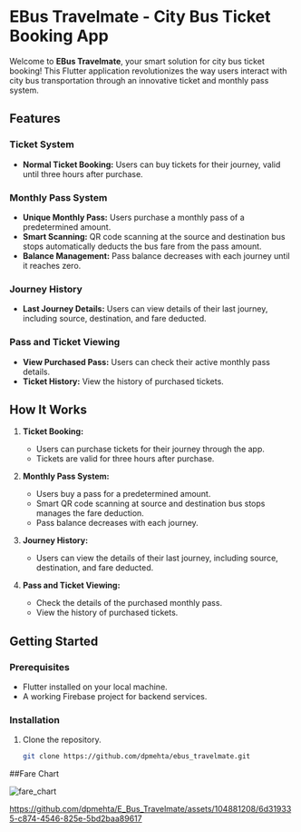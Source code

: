 # EBus Travelmate - City Bus Ticket Booking App



Welcome to **EBus Travelmate**, your smart solution for city bus ticket booking! This Flutter application revolutionizes the way users interact with city bus transportation through an innovative ticket and monthly pass system.

## Features

### Ticket System
- **Normal Ticket Booking:** Users can buy tickets for their journey, valid until three hours after purchase.
  
### Monthly Pass System
- **Unique Monthly Pass:** Users purchase a monthly pass of a predetermined amount.
- **Smart Scanning:** QR code scanning at the source and destination bus stops automatically deducts the bus fare from the pass amount.
- **Balance Management:** Pass balance decreases with each journey until it reaches zero.

### Journey History
- **Last Journey Details:** Users can view details of their last journey, including source, destination, and fare deducted.

### Pass and Ticket Viewing
- **View Purchased Pass:** Users can check their active monthly pass details.
- **Ticket History:** View the history of purchased tickets.

## How It Works

1. **Ticket Booking:**
   - Users can purchase tickets for their journey through the app.
   - Tickets are valid for three hours after purchase.

2. **Monthly Pass System:**
   - Users buy a pass for a predetermined amount.
   - Smart QR code scanning at source and destination bus stops manages the fare deduction.
   - Pass balance decreases with each journey.

3. **Journey History:**
   - Users can view the details of their last journey, including source, destination, and fare deducted.

4. **Pass and Ticket Viewing:**
   - Check the details of the purchased monthly pass.
   - View the history of purchased tickets.

## Getting Started

### Prerequisites
- Flutter installed on your local machine.
- A working Firebase project for backend services.

### Installation
1. Clone the repository.
   ```bash
   git clone https://github.com/dpmehta/ebus_travelmate.git

##Fare Chart

![fare_chart](https://github.com/dpmehta/E_Bus_Travelmate/assets/104881208/4ed9751f-07a9-4cd3-8eaa-c55bff9a62a7)



https://github.com/dpmehta/E_Bus_Travelmate/assets/104881208/6d319335-c874-4546-825e-5bd2baa89617


